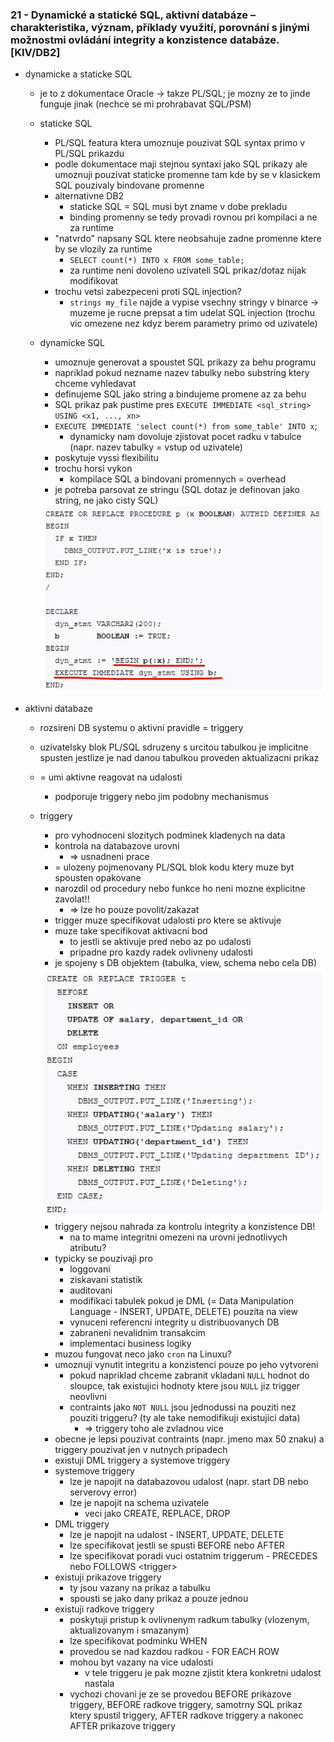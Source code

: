 ### 21 - Dynamické a statické SQL, aktivní databáze – charakteristika, význam, příklady využití, porovnání s jinými možnostmi ovládání integrity a konzistence databáze. [KIV/DB2]

- dynamicke a staticke SQL
  - je to z dokumentace Oracle -> takze PL/SQL; je mozny ze to jinde funguje jinak (nechce se mi prohrabavat SQL/PSM)
  - staticke SQL
    - PL/SQL featura ktera umoznuje pouzivat SQL syntax primo v PL/SQL prikazdu
    - podle dokumentace maji stejnou syntaxi jako SQL prikazy ale umoznuji pouzivat staticke promenne tam kde by se v klasickem SQL pouzivaly bindovane promenne
    - alternativne DB2
      - staticke SQL = SQL musi byt zname v dobe prekladu
      - binding promenny se tedy provadi rovnou pri kompilaci a ne za runtime
    - "natvrdo" napsany SQL ktere neobsahuje zadne promenne ktere by se vlozily za runtime
      - `SELECT count(*) INTO x FROM some_table;`
      - za runtime neni dovoleno uzivateli SQL prikaz/dotaz nijak modifikovat
    - trochu vetsi zabezpeceni proti SQL injection?
      - `strings my_file` najde a vypise vsechny stringy v binarce -> muzeme je rucne prepsat a tim udelat SQL injection (trochu vic omezene nez kdyz berem parametry primo od uzivatele)
  - dynamicke SQL
    - umoznuje generovat a spoustet SQL prikazy za behu programu
    - napriklad pokud nezname nazev tabulky nebo substring ktery chceme vyhledavat
    - definujeme SQL jako string a bindujeme promene az za behu
    - SQL prikaz pak pustime pres `EXECUTE IMMEDIATE <sql_string> USING <x1, ..., xn>`
    - `EXECUTE IMMEDIATE 'select count(*) from some_table' INTO x`;
      - dynamicky nam dovoluje zjistovat pocet radku v tabulce (napr. nazev tabulky = vstup od uzivatele)
    - poskytuje vyssi flexibilitu
    - trochu horsi vykon
      - kompilace SQL a bindovani promennych = overhead
    - je potreba parsovat ze stringu (SQL dotaz je definovan jako string, ne jako cisty SQL)

    <img src="img/21/01.png">

- aktivni databaze
  - rozsireni DB systemu o aktivni pravidle = triggery
  - uzivatelsky blok PL/SQL sdruzeny s urcitou tabulkou je implicitne spusten jestlize je nad danou tabulkou proveden aktualizacni prikaz
  - = umi aktivne reagovat na udalosti
    - podporuje triggery nebo jim podobny mechanismus
  - triggery
    - pro vyhodnoceni slozitych podminek kladenych na data
    - kontrola na databazove urovni
      - => usnadneni prace
    - = ulozeny pojmenovany PL/SQL blok kodu ktery muze byt spousten opakovane
    - narozdil od procedury nebo funkce ho neni mozne explicitne zavolat!!
      - => lze ho pouze povolit/zakazat
    - trigger muze specifikovat udalosti pro ktere se aktivuje
    - muze take specifikovat aktivacni bod
      - to jestli se aktivuje pred nebo az po udalosti
      - pripadne pro kazdy radek ovlivneny udalosti
    - je spojeny s DB objektem (tabulka, view, schema nebo cela DB)

    <img src="img/21/02.png">

    - triggery nejsou nahrada za kontrolu integrity a konzistence DB!
      - na to mame integritni omezeni na urovni jednotlivych atributu?
    - typicky se pouzivaji pro
      - loggovani
      - ziskavani statistik
      - auditovani
      - modifikaci tabulek pokud je DML (= Data Manipulation Language - INSERT, UPDATE, DELETE) pouzita na view
      - vynuceni referencni integrity u distribuovanych DB
      - zabraneni nevalidnim transakcim
      - implementaci business logiky
    - muzou fungovat neco jako `cron` na Linuxu?
    - umoznuji vynutit integritu a konzistenci pouze po jeho vytvoreni
      - pokud napriklad chceme zabranit vkladani `NULL` hodnot do sloupce, tak existujici hodnoty ktere jsou `NULL` jiz trigger neovlivni
      - contraints jako `NOT NULL` jsou jednodussi na pouziti nez pouziti triggeru? (ty ale take nemodifikuji existujici data)
        - => triggery toho ale zvladnou vice
    - obecne je lepsi pouzivat contraints (napr. jmeno max 50 znaku) a triggery pouzivat jen v nutnych pripadech
    - existuji DML triggery a systemove triggery
    - systemove triggery
      - lze je napojit na databazovou udalost (napr. start DB nebo serverovy error)
      - lze je napojit na schema uzivatele
        - veci jako CREATE, REPLACE, DROP
    - DML triggery
      - lze je napojit na udalost - INSERT, UPDATE, DELETE
      - lze specifikovat jestli se spusti BEFORE nebo AFTER
      - lze specifikovat poradi vuci ostatnim triggerum - PRECEDES nebo FOLLOWS \<trigger\>
    - existuji prikazove triggery
      - ty jsou vazany na prikaz a tabulku
      - spousti se jako dany prikaz a pouze jednou
    - existuji radkove triggery
      - poskytuji pristup k ovlivnenym radkum tabulky (vlozenym, aktualizovanym i smazanym)
      - lze specifikovat podminku WHEN
      - provedou se nad kazdou radkou - FOR EACH ROW
      - mohou byt vazany na vice udalosti
        - v tele triggeru je pak mozne zjistit ktera konkretni udalost nastala
      - vychozi chovani je ze se provedou BEFORE prikazove triggery, BEFORE radkove triggery, samotrny SQL prikaz ktery spustil triggery, AFTER radkove triggery a nakonec AFTER prikazove triggery
